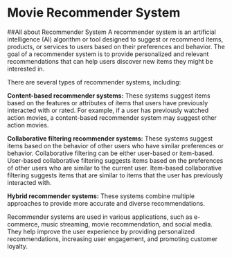 # Movie Recommender System 
##All about Recommender System
A recommender system is an artificial intelligence (AI) algorithm or tool designed to suggest or recommend items, products, or services to users based on their preferences and behavior. The goal of a recommender system is to provide personalized and relevant recommendations that can help users discover new items they might be interested in.

There are several types of recommender systems, including:

**Content-based recommender systems:** These systems suggest items based on the features or attributes of items that users have previously interacted with or rated. For example, if a user has previously watched action movies, a content-based recommender system may suggest other action movies.

**Collaborative filtering recommender systems:** These systems suggest items based on the behavior of other users who have similar preferences or behavior. Collaborative filtering can be either user-based or item-based. User-based collaborative filtering suggests items based on the preferences of other users who are similar to the current user. Item-based collaborative filtering suggests items that are similar to items that the user has previously interacted with.

**Hybrid recommender systems:** These systems combine multiple approaches to provide more accurate and diverse recommendations.

Recommender systems are used in various applications, such as e-commerce, music streaming, movie recommendation, and social media. They help improve the user experience by providing personalized recommendations, increasing user engagement, and promoting customer loyalty.
